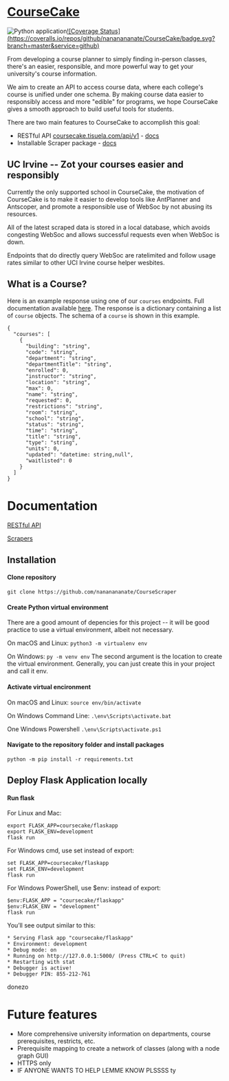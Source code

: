 # [CourseCake](http://docs.coursecake.tisuela.com/)
![Python application](https://github.com/nananananate/CourseCake/workflows/Python%20application/badge.svg)[![Coverage Status] (https://coveralls.io/repos/github/nananananate/CourseCake/badge.svg?branch=master&service=github)](https://coveralls.io/github/nananananate/CourseCake?branch=master)

From developing a course planner to simply finding in-person classes, there's an easier, responsible, and more powerful way to get your university's course information.

We aim to create an API to access course data, where each college's course is unified under one schema. By making course data easier to responsibly access and more "edible" for programs, we hope CourseCake gives a smooth approach to build useful tools for students.

There are two main features to CourseCake to accomplish this goal:
- RESTful API [coursecake.tisuela.com/api/v1](http://coursecake.tisuela.com/api/v1) - [docs](https://docs.coursecake.tisuela.com/RESTful-API)
- Installable Scraper package - [docs](https://docs.coursecake.tisuela.com/Scrapers)



## UC Irvine -- Zot your courses easier and responsibly
Currently the only supported school in CourseCake, the motivation of CourseCake is to make it easier to develop tools like AntPlanner and Antscoper, and promote a responsible use of WebSoc by not abusing its resources.

All of the latest scraped data is stored in a local database, which avoids congesting WebSoc and allows successful requests even when WebSoc is down.

Endpoints that do directly query WebSoc are ratelimited and follow usage rates similar to other UCI Irvine course helper wesbites.

## What is a Course?
Here is an example response using one of our `courses` endpoints. Full documentation available [here](http://docs.coursecake.tisuela.com/RESTful-API).
The response is a dictionary containing a list of `course` objects. The schema of a `course` is shown in this example.


```
{
  "courses": [
    {
      "building": "string",
      "code": "string",
      "department": "string",
      "departmentTitle": "string",
      "enrolled": 0,
      "instructor": "string",
      "location": "string",
      "max": 0,
      "name": "string",
      "requested": 0,
      "restrictions": "string",
      "room": "string",
      "school": "string",
      "status": "string",
      "time": "string",
      "title": "string",
      "type": "string",
      "units": 0,
      "updated": "datetime: string,null",
      "waitlisted": 0
    }
  ]
}
```



# Documentation

[RESTful API ](http://docs.coursecake.tisuela.com/RESTful-API)

[Scrapers](http://docs.coursecake.tisuela.com/Scrapers)


## Installation

#### Clone repository
`git clone https://github.com/nananananate/CourseScraper`

#### Create Python virtual environment

There are a good amount of depencies for this project -- it will be good practice to use a virtual environment, albeit not necessary.

On macOS and Linux:
`python3 -m virtualenv env`

On Windows:
`py -m venv env`
The second argument is the location to create the virtual environment. Generally, you can just create this in your project and call it env.


#### Activate virtual encironment
On macOS and Linux:
`source env/bin/activate`

On Windows Command Line:
`.\env\Scripts\activate.bat`

One Windows Powershell
`.\env\Scripts\activate.ps1`

#### Navigate to the repository folder and install packages
`python -m pip install -r requirements.txt`



## Deploy Flask Application locally


#### Run flask
For Linux and Mac:

```
export FLASK_APP=coursecake/flaskapp
export FLASK_ENV=development
flask run
```

For Windows cmd, use set instead of export:

```
set FLASK_APP=coursecake/flaskapp
set FLASK_ENV=development
flask run
```

For Windows PowerShell, use $env: instead of export:

```
$env:FLASK_APP = "coursecake/flaskapp"
$env:FLASK_ENV = "development"
flask run
```

You’ll see output similar to this:

```
* Serving Flask app "coursecake/flaskapp"
* Environment: development
* Debug mode: on
* Running on http://127.0.0.1:5000/ (Press CTRL+C to quit)
* Restarting with stat
* Debugger is active!
* Debugger PIN: 855-212-761
```
donezo

# Future features
- More comprehensive university information on departments, course prerequisites, restricts, etc.
- Prerequisite mapping to create a network of classes (along with a node graph GUI)
- HTTPS only
- IF ANYONE WANTS TO HELP LEMME KNOW PLSSSS ty
